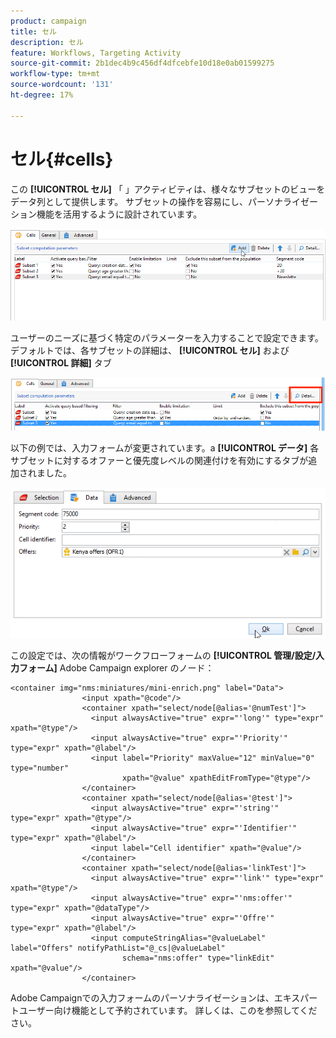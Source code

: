 ```yaml
---
product: campaign
title: セル
description: セル
feature: Workflows, Targeting Activity
source-git-commit: 2b1dec4b9c456df4dfcebfe10d18e0ab01599275
workflow-type: tm+mt
source-wordcount: '131'
ht-degree: 17%

---
```


# セル{#cells}

この **[!UICONTROL セル]** 「 」アクティビティは、様々なサブセットのビューをデータ列として提供します。 サブセットの操作を容易にし、パーソナライゼーション機能を活用するように設計されています。

![](assets/wf_split_cells.png)

ユーザーのニーズに基づく特定のパラメーターを入力することで設定できます。デフォルトでは、各サブセットの詳細は、 **[!UICONTROL セル]** および **[!UICONTROL 詳細]** タブ

![](assets/wf_split_cells_with_customization.png)

以下の例では、入力フォームが変更されています。a **[!UICONTROL データ]** 各サブセットに対するオファーと優先度レベルの関連付けを有効にするタブが追加されました。

![](assets/cells-activity-sample.png)

この設定では、次の情報がワークフローフォームの **[!UICONTROL 管理/設定/入力フォーム]** Adobe Campaign explorer のノード：

```
<container img="nms:miniatures/mini-enrich.png" label="Data">
                <input xpath="@code"/>
                <container xpath="select/node[@alias='@numTest']">
                  <input alwaysActive="true" expr="'long'" type="expr" xpath="@type"/>
                  <input alwaysActive="true" expr="'Priority'" type="expr" xpath="@label"/>
                  <input label="Priority" maxValue="12" minValue="0" type="number"
                         xpath="@value" xpathEditFromType="@type"/>
                </container>
                <container xpath="select/node[@alias='@test']">
                  <input alwaysActive="true" expr="'string'" type="expr" xpath="@type"/>
                  <input alwaysActive="true" expr="'Identifier'" type="expr" xpath="@label"/>
                  <input label="Cell identifier" xpath="@value"/>
                </container>
                <container xpath="select/node[@alias='linkTest']">
                  <input alwaysActive="true" expr="'link'" type="expr" xpath="@type"/>
                  <input alwaysActive="true" expr="'nms:offer'" type="expr" xpath="@dataType"/>
                  <input alwaysActive="true" expr="'Offre'" type="expr" xpath="@label"/>
                  <input computeStringAlias="@valueLabel" label="Offers" notifyPathList="@_cs|@valueLabel"
                         schema="nms:offer" type="linkEdit" xpath="@value"/>
                </container>
```

Adobe Campaignでの入力フォームのパーソナライゼーションは、エキスパートユーザー向け機能として予約されています。 詳しくは、このを参照してください。
